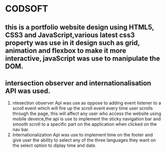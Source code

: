 # CODSOFT
## this is a portfolio website design using HTML5, CSS3 and JavaScript,various latest css3 property was use in it design such as grid, animation and flexbox to make it more interactive, javaScript was use to manipulate the DOM.
## intersection observer and internationalisation API was used.
 1. ntesection observer Api was use as oppose to adding event listener to a scroll event which will fire up the scroll event every time user scrolls through the page, this will affect any user who access the website using mobile deveice,the api is use to implement the sticky navigation bar and smooth scroll to a specific part on the application when clicked on the nav bar.
2. Internationalization Api was use to implement time on the footer and give user the ability to select any of the three languages they want on the select option to diplay time and date.
